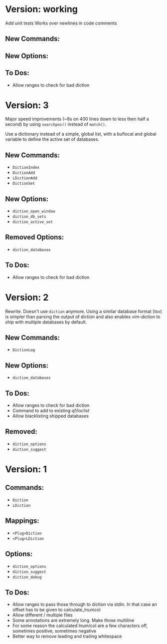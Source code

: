 # Version: working
Add unit tests
Works over newlines in code comments

## New Commands:

## New Options:

## To Dos:
* Allow ranges to check for bad diction

# Version: 3
Major speed improvements (~8s on 400 lines down to less then half
a second) by using `searchpos()` instead of `match()`.

Use a dictionary instead of a simple, global list, with a buflocal and
global variable to define the active set of databases.

## New Commands:
* `DictionIndex`
* `DictionAdd`
* `LDictionAdd`
* `DictionSet`

## New Options:
* `diction_open_window`
* `diction_db_sets`
* `diction_active_set`

## Removed Options:
* `diction_databases`

## To Dos:
* Allow ranges to check for bad diction

# Version: 2
Rewrite. Doesn't use `diction` anymore.
Using a similar database format (tsv) is simpler than parsing the output
of diction and also enables vim-diction to ship with multiple databases
by default.

## New Commands:
* `DictionLog`

## New Options:
* `diction_databases`

## To Dos:
* Allow ranges to check for bad diction
* Command to add to existing qf/loclist
* Allow blacklisting shipped databases

## Removed:
* `diction_options`
* `diction_suggest`


# Version: 1
## Commands:
* `Diction`
* `LDiction`

## Mappings:
* `<Plug>Diction`
* `<Plug>LDiction`

## Options:
* `diction_options`
* `diction_suggest`
* `diction_debug`

## To Dos:
* Allow ranges to pass those through to diction via stdin.
      In that case an offset has to be given to calculate_lnumcol
* Allow different / multiple files
* Some annotations are extremely long. Make those
      multiline
* For some reason the calculated lnum/col are a few characters
      off, sometimes positive, sometimes negative
* Better way to remove leading and trailing whitespace
